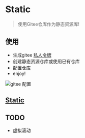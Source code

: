 # Static

> 使用Gitee仓库作为静态资源库!

## 使用

- 生成gitee [私人令牌](https://gitee.com/profile/personal_access_tokens)
- 创建静态资源仓库或使用已有仓库
- 配置仓库
- enjoy!

![gitee 配置](https://gitee.com/burning2017/test-page/raw/master/static/gitee-config.jpeg  "gitee 配置")

## [Static](https://static-sandy.vercel.app/)

## TODO

- 虚拟滚动
